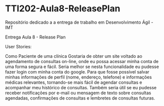 # TTI202-Aula8-ReleasePlan
Repositório dedicado a a entrega de trabalho em Desenvolvimento Ágil - IMT

Entrega Aula 8 - Release Plan

User Stories:

Como Paciente de uma clínica 
Gostaria de obter um site voltado ao agendamento de consultas on-line, onde eu possa acessar minha conta de uma forma segura e fácil. Seria melhor se nesta funcionalidade eu pudesse fazer login com minha conta do google.
Para que fosse possível salvar minhas informações de perfil (nome, endereço, telefone) e informações médicas relevantes, tornando-se mais fácil de agendar consultas e acompanhar meu histórico de consultas. Também seria útil se eu pudesse receber notificações por e-mail ou mensagem de texto sobre consultas agendadas, confirmações de consultas e lembretes de consultas futuras.

